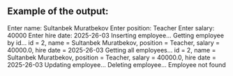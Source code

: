 






## Example of the output:
Enter name: Sultanbek Muratbekov
Enter position: Teacher
Enter salary: 40000
Enter hire date: 2025-26-03
Inserting employee...
Getting employee by id...
id = 2, name = Sultanbek Muratbekov, position = Teacher, salary = 40000.0, hire date = 2025-26-03
Getting all employees...
id = 2, name = Sultanbek Muratbekov, position = Teacher, salary = 40000.0, hire date = 2025-26-03
Updating employee...
Deleting employee...
Employee not found